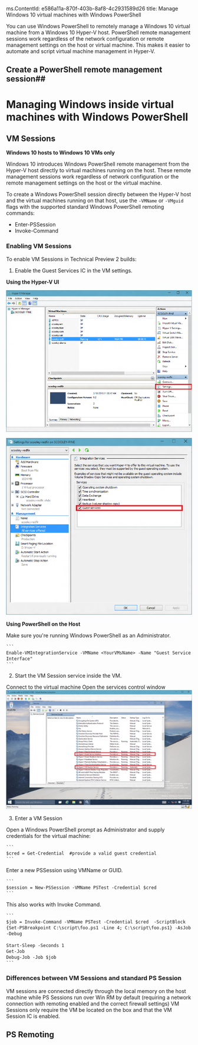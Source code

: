 ms.ContentId: e586a11a-870f-403b-8af8-4c2931589d26
title: Manage Windows 10 virtual machines with Windows PowerShell  

You can use Windows PowerShell to remotely manage a Windows 10 virtual machine from a Windows 10 Hyper-V host. PowerShell remote management sessions work regardless of the network configuration or remote management settings on the host or virtual machine. This makes it easier to automate and script virtual machine management in Hyper-V.

## Create a PowerShell remote management session##



# Managing Windows inside virtual machines with Windows PowerShell #

## VM Sessions ##

**Windows 10 hosts to Windows 10 VMs only**

Windows 10 introduces Windows PowerShell remote management from the Hyper-V host directly to virtual machines running on the host. These remote management sessions work regardless of network configuration or the remote management settings on the host or the virtual machine.

To create a Windows PowerShell session directly between the Hyper-V host and the virtual machines running on that host, use the `-VMName` or `-VMguid` flags with the supported standard Windows PowerShell remoting commands:

*  Enter-PSSession
*  Invoke-Command



### Enabling VM Sessions ###

<!-- These instructions were written against build 10035.  The hope is that it'll all be enabled by default before Technical Preview 2. -->

To enable VM Sessions in Technical Preview 2 builds:

1.  Enable the Guest Services IC in the VM settings.
  
**Using the Hyper-V UI**

![Selecting the VM Settings](media\vm_edit_VM_settings.png)

![Enabling the Guest Services IC](media\vm_enable_guest_services_ic.png)
	
**Using PowerShell on the Host**

Make sure you're running Windows PowerShell as an Administrator.
	
	```
	Enable-VMIntegrationService -VMName <YourVMsName> -Name "Guest Service Interface"
	```
	
	
2.  Start the VM Session service inside the VM.
  
  Connect to the virtual machine
  Open the services control window
  ![Starting the VM Session service](media\vm_start_VM_PowerShell_service.png)

3.	Enter a VM Session
  
   Open a Windows PowerShell prompt as Administrator and supply credentials for the virtual machine:
	
	```
	$cred = Get-Credential  #provide a valid guest credential
	```

  Enter a new PSSession using VMName or GUID.
	
	```	
	$session = New-PSSession -VMName PSTest -Credential $cred 
	```

  This also works with Invoke Command.

	```
	$job = Invoke-Command -VMName PSTest -Credential $cred  -ScriptBlock {Set-PSBreakpoint C:\script\foo.ps1 -Line 4; C:\script\foo.ps1} -AsJob -Debug
	
	Start-Sleep -Seconds 1
	Get-Job 
	Debug-Job -Job $job
	```

### Differences between VM Sessions and standard PS Session ###

VM sessions are connected directly through the local memory on the host machine while PS Sessions run over Win RM by default (requiring a network connection with remoting enabled and the correct firewall settings)  VM Sessions only require the VM be located on the box and that the VM Session IC is enabled.



## PS Remoting ##
